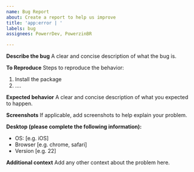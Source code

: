 ```yaml
---
name: Bug Report
about: Create a report to help us improve
title: 'app:error | '
labels: bug
assignees: PowerrDev, PowerzinBR

---
```


**Describe the bug**
A clear and concise description of what the bug is.

**To Reproduce**
Steps to reproduce the behavior:
1. Install the package
2. ....

**Expected behavior**
A clear and concise description of what you expected to happen.

**Screenshots**
If applicable, add screenshots to help explain your problem.

**Desktop (please complete the following information):**
 - OS: [e.g. iOS]
 - Browser [e.g. chrome, safari]
 - Version [e.g. 22]

**Additional context**
Add any other context about the problem here.
